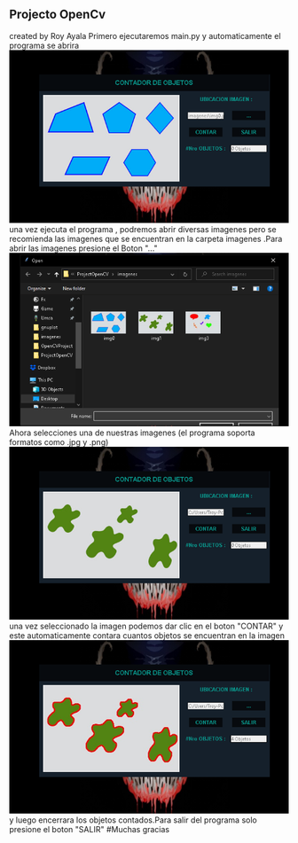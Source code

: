 ## Projecto OpenCv
created by Roy Ayala
Primero ejecutaremos main.py y automaticamente el programa se abrira
 ![myimage-alt-tag](imagenes/readme_img/grf0.png)
una vez ejecuta el programa , podremos abrir diversas imagenes pero 
se recomienda las imagenes que se encuentran en la carpeta imagenes
.Para abrir las imagenes presione el Boton "..."
![myimage-alt-tag](imagenes/readme_img/grf1.png)
Ahora selecciones una de nuestras imagenes (el programa soporta formatos como .jpg y .png)
![myimage-alt-tag](imagenes/readme_img/grf2.png)
una vez seleccionado la imagen podemos dar clic en el boton "CONTAR" y este automaticamente 
contara cuantos objetos se encuentran en la imagen
![myimage-alt-tag](imagenes/readme_img/grf3.png)
y luego encerrara los objetos contados.Para salir del programa solo presione el boton "SALIR"
#Muchas gracias